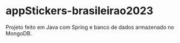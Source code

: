 # appStickers-brasileirao2023

Projeto feito em Java com Spring e banco de dados armazenado no MongoDB.
